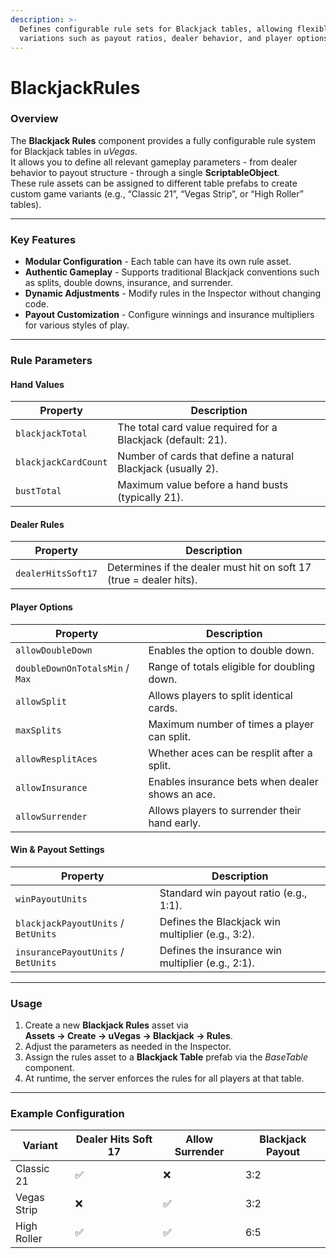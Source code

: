 ```yaml
---
description: >-
  Defines configurable rule sets for Blackjack tables, allowing flexible
  variations such as payout ratios, dealer behavior, and player options.
---
```


# BlackjackRules

### Overview

The **Blackjack Rules** component provides a fully configurable rule system for Blackjack tables in _uVegas_.\
It allows you to define all relevant gameplay parameters - from dealer behavior to payout structure - through a single **ScriptableObject**.\
These rule assets can be assigned to different table prefabs to create custom game variants (e.g., “Classic 21”, “Vegas Strip”, or “High Roller” tables).

***

### Key Features

* **Modular Configuration** - Each table can have its own rule asset.
* **Authentic Gameplay** - Supports traditional Blackjack conventions such as splits, double downs, insurance, and surrender.
* **Dynamic Adjustments** - Modify rules in the Inspector without changing code.
* **Payout Customization** - Configure winnings and insurance multipliers for various styles of play.

***

### Rule Parameters

#### Hand Values

| Property             | Description                                                  |
| -------------------- | ------------------------------------------------------------ |
| `blackjackTotal`     | The total card value required for a Blackjack (default: 21). |
| `blackjackCardCount` | Number of cards that define a natural Blackjack (usually 2). |
| `bustTotal`          | Maximum value before a hand busts (typically 21).            |

#### Dealer Rules

| Property           | Description                                                        |
| ------------------ | ------------------------------------------------------------------ |
| `dealerHitsSoft17` | Determines if the dealer must hit on soft 17 (true = dealer hits). |

#### Player Options

| Property                        | Description                                      |
| ------------------------------- | ------------------------------------------------ |
| `allowDoubleDown`               | Enables the option to double down.               |
| `doubleDownOnTotalsMin` / `Max` | Range of totals eligible for doubling down.      |
| `allowSplit`                    | Allows players to split identical cards.         |
| `maxSplits`                     | Maximum number of times a player can split.      |
| `allowResplitAces`              | Whether aces can be resplit after a split.       |
| `allowInsurance`                | Enables insurance bets when dealer shows an ace. |
| `allowSurrender`                | Allows players to surrender their hand early.    |

#### Win & Payout Settings

| Property                            | Description                                       |
| ----------------------------------- | ------------------------------------------------- |
| `winPayoutUnits`                    | Standard win payout ratio (e.g., 1:1).            |
| `blackjackPayoutUnits` / `BetUnits` | Defines the Blackjack win multiplier (e.g., 3:2). |
| `insurancePayoutUnits` / `BetUnits` | Defines the insurance win multiplier (e.g., 2:1). |

***

### Usage

1. Create a new **Blackjack Rules** asset via\
   **Assets → Create → uVegas → Blackjack → Rules**.
2. Adjust the parameters as needed in the Inspector.
3. Assign the rules asset to a **Blackjack Table** prefab via the _BaseTable_ component.
4. At runtime, the server enforces the rules for all players at that table.

***

### Example Configuration

| Variant     | Dealer Hits Soft 17 | Allow Surrender | Blackjack Payout |
| ----------- | ------------------- | --------------- | ---------------- |
| Classic 21  | ✅                   | ❌               | 3:2              |
| Vegas Strip | ❌                   | ✅               | 3:2              |
| High Roller | ✅                   | ✅               | 6:5              |
